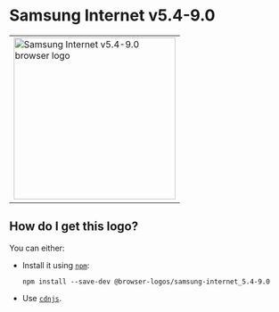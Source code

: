 # Samsung Internet v5.4-9.0

<table>
    <tr height=300>
        <td>
            <a href="https://github.com/alrra/browser-logos/tree/28cf3f17678cc805a2b20615ca4bd85a5fab3d83/src/archive/samsung-internet_5.4-9.0">
                <img width=290 src="https://raw.githubusercontent.com/alrra/browser-logos/28cf3f17678cc805a2b20615ca4bd85a5fab3d83/src/archive/samsung-internet_5.4-9.0/samsung-internet_5.4-9.0_512x512.png" alt="Samsung Internet v5.4-9.0 browser logo">
            </a>
        </td>
    </tr>
</table>

## How do I get this logo?

You can either:

* Install it using [`npm`][npm]:

  `npm install --save-dev @browser-logos/samsung-internet_5.4-9.0`

* Use [`cdnjs`][cdnjs].

<!-- Link labels: -->

[cdnjs]: https://cdnjs.com/libraries/browser-logos
[npm]: https://www.npmjs.com/
